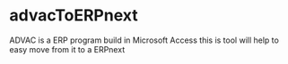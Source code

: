 # advacToERPnext
ADVAC is a ERP program build in Microsoft Access this is tool will help to easy move from it to a ERPnext
